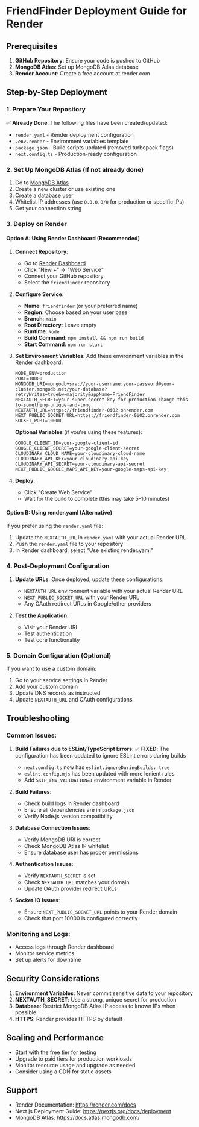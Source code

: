 # FriendFinder Deployment Guide for Render

## Prerequisites

1. **GitHub Repository**: Ensure your code is pushed to GitHub
2. **MongoDB Atlas**: Set up MongoDB Atlas database
3. **Render Account**: Create a free account at render.com

## Step-by-Step Deployment

### 1. Prepare Your Repository

✅ **Already Done**: The following files have been created/updated:

- `render.yaml` - Render deployment configuration
- `.env.render` - Environment variables template
- `package.json` - Build scripts updated (removed turbopack flags)
- `next.config.ts` - Production-ready configuration

### 2. Set Up MongoDB Atlas (If not already done)

1. Go to [MongoDB Atlas](https://cloud.mongodb.com/)
2. Create a new cluster or use existing one
3. Create a database user
4. Whitelist IP addresses (use `0.0.0.0/0` for production or specific IPs)
5. Get your connection string

### 3. Deploy on Render

#### Option A: Using Render Dashboard (Recommended)

1. **Connect Repository**:

   - Go to [Render Dashboard](https://dashboard.render.com/)
   - Click "New +" → "Web Service"
   - Connect your GitHub repository
   - Select the `friendfinder` repository

2. **Configure Service**:

   - **Name**: `friendfinder` (or your preferred name)
   - **Region**: Choose based on your user base
   - **Branch**: `main`
   - **Root Directory**: Leave empty
   - **Runtime**: `Node`
   - **Build Command**: `npm install && npm run build`
   - **Start Command**: `npm run start`

3. **Set Environment Variables**:
   Add these environment variables in the Render dashboard:

   ```
   NODE_ENV=production
   PORT=10000
   MONGODB_URI=mongodb+srv://your-username:your-password@your-cluster.mongodb.net/your-database?retryWrites=true&w=majority&appName=FriendFinder
   NEXTAUTH_SECRET=your-super-secret-key-for-production-change-this-to-something-unique-and-long
   NEXTAUTH_URL=https://friendfinder-0i02.onrender.com
   NEXT_PUBLIC_SOCKET_URL=https://friendfinder-0i02.onrender.com
   SOCKET_PORT=10000
   ```

   **Optional Variables** (if you're using these features):

   ```
   GOOGLE_CLIENT_ID=your-google-client-id
   GOOGLE_CLIENT_SECRET=your-google-client-secret
   CLOUDINARY_CLOUD_NAME=your-cloudinary-cloud-name
   CLOUDINARY_API_KEY=your-cloudinary-api-key
   CLOUDINARY_API_SECRET=your-cloudinary-api-secret
   NEXT_PUBLIC_GOOGLE_MAPS_API_KEY=your-google-maps-api-key
   ```

4. **Deploy**:
   - Click "Create Web Service"
   - Wait for the build to complete (this may take 5-10 minutes)

#### Option B: Using render.yaml (Alternative)

If you prefer using the `render.yaml` file:

1. Update the `NEXTAUTH_URL` in `render.yaml` with your actual Render URL
2. Push the `render.yaml` file to your repository
3. In Render dashboard, select "Use existing render.yaml"

### 4. Post-Deployment Configuration

1. **Update URLs**: Once deployed, update these configurations:

   - `NEXTAUTH_URL` environment variable with your actual Render URL
   - `NEXT_PUBLIC_SOCKET_URL` with your Render URL
   - Any OAuth redirect URLs in Google/other providers

2. **Test the Application**:
   - Visit your Render URL
   - Test authentication
   - Test core functionality

### 5. Domain Configuration (Optional)

If you want to use a custom domain:

1. Go to your service settings in Render
2. Add your custom domain
3. Update DNS records as instructed
4. Update `NEXTAUTH_URL` and OAuth configurations

## Troubleshooting

### Common Issues:

1. **Build Failures due to ESLint/TypeScript Errors**:
   ✅ **FIXED**: The configuration has been updated to ignore ESLint errors during builds
   - `next.config.ts` now has `eslint.ignoreDuringBuilds: true`
   - `eslint.config.mjs` has been updated with more lenient rules
   - Add `SKIP_ENV_VALIDATION=1` environment variable in Render

2. **Build Failures**:

   - Check build logs in Render dashboard
   - Ensure all dependencies are in `package.json`
   - Verify Node.js version compatibility

2. **Database Connection Issues**:

   - Verify MongoDB URI is correct
   - Check MongoDB Atlas IP whitelist
   - Ensure database user has proper permissions

3. **Authentication Issues**:

   - Verify `NEXTAUTH_SECRET` is set
   - Check `NEXTAUTH_URL` matches your domain
   - Update OAuth provider redirect URLs

4. **Socket.IO Issues**:
   - Ensure `NEXT_PUBLIC_SOCKET_URL` points to your Render domain
   - Check that port 10000 is configured correctly

### Monitoring and Logs:

- Access logs through Render dashboard
- Monitor service metrics
- Set up alerts for downtime

## Security Considerations

1. **Environment Variables**: Never commit sensitive data to your repository
2. **NEXTAUTH_SECRET**: Use a strong, unique secret for production
3. **Database**: Restrict MongoDB Atlas IP access to known IPs when possible
4. **HTTPS**: Render provides HTTPS by default

## Scaling and Performance

- Start with the free tier for testing
- Upgrade to paid tiers for production workloads
- Monitor resource usage and upgrade as needed
- Consider using a CDN for static assets

## Support

- Render Documentation: https://render.com/docs
- Next.js Deployment Guide: https://nextjs.org/docs/deployment
- MongoDB Atlas: https://docs.atlas.mongodb.com/
